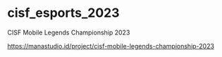 # cisf_esports_2023
CISF Mobile Legends Championship 2023

https://manastudio.id/project/cisf-mobile-legends-championship-2023
